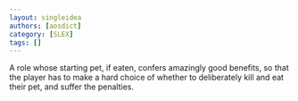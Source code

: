 ```yaml
---
layout: singleidea
authors: [aosdict]
category: [SLEX]
tags: []
---
```

A role whose starting pet, if eaten, confers amazingly good benefits, so that the player has to make a hard choice of whether to deliberately kill and eat their pet, and suffer the penalties.
